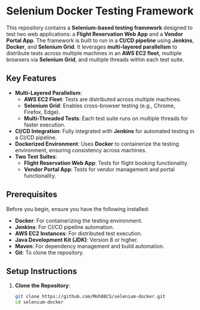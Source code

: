 # Selenium Docker Testing Framework

This repository contains a **Selenium-based testing framework** designed to test two web applications: a **Flight Reservation Web App** and a **Vendor Portal App**. The framework is built to run in a **CI/CD pipeline** using **Jenkins**, **Docker**, and **Selenium Grid**. It leverages **multi-layered parallelism** to distribute tests across multiple machines in an **AWS EC2 fleet**, multiple browsers via **Selenium Grid**, and multiple threads within each test suite.

## Key Features

- **Multi-Layered Parallelism**:
  - **AWS EC2 Fleet**: Tests are distributed across multiple machines.
  - **Selenium Grid**: Enables cross-browser testing (e.g., Chrome, Firefox, Edge).
  - **Multi-Threaded Tests**: Each test suite runs on multiple threads for faster execution.
- **CI/CD Integration**: Fully integrated with **Jenkins** for automated testing in a CI/CD pipeline.
- **Dockerized Environment**: Uses **Docker** to containerize the testing environment, ensuring consistency across machines.
- **Two Test Suites**:
  - **Flight Reservation Web App**: Tests for flight booking functionality.
  - **Vendor Portal App**: Tests for vendor management and portal functionality.

## Prerequisites

Before you begin, ensure you have the following installed:

- **Docker**: For containerizing the testing environment.
- **Jenkins**: For CI/CD pipeline automation.
- **AWS EC2 Instances**: For distributed test execution.
- **Java Development Kit (JDK)**: Version 8 or higher.
- **Maven**: For dependency management and build automation.
- **Git**: To clone the repository.

## Setup Instructions

1. **Clone the Repository**:
   ```bash
   git clone https://github.com/Moh88CS/selenium-docker.git
   cd selenium-docker
